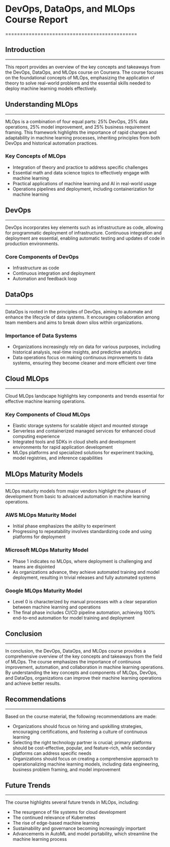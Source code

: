 # DevOps, DataOps, and MLOps Course Report
=============================================

## Introduction
---------------

This report provides an overview of the key concepts and takeaways from the DevOps, DataOps, and MLOps course on Coursera. The course focuses on the foundational concepts of MLOps, emphasizing the application of theory to solve real-world problems and the essential skills needed to deploy machine learning models effectively.

## Understanding MLOps
---------------------

MLOps is a combination of four equal parts: 25% DevOps, 25% data operations, 25% model improvement, and 25% business requirement framing. This framework highlights the importance of rapid changes and adaptability in machine learning processes, inheriting principles from both DevOps and historical automation practices.

### Key Concepts of MLOps

* Integration of theory and practice to address specific challenges
* Essential math and data science topics to effectively engage with machine learning
* Practical applications of machine learning and AI in real-world usage
* Operations pipelines and deployment, including containerization for machine learning

## DevOps
---------

DevOps incorporates key elements such as infrastructure as code, allowing for programmatic deployment of infrastructure. Continuous integration and deployment are essential, enabling automatic testing and updates of code in production environments.

### Core Components of DevOps

* Infrastructure as code
* Continuous integration and deployment
* Automation and feedback loop

## DataOps
---------

DataOps is rooted in the principles of DevOps, aiming to automate and enhance the lifecycle of data systems. It encourages collaboration among team members and aims to break down silos within organizations.

### Importance of Data Systems

* Organizations increasingly rely on data for various purposes, including historical analysis, real-time insights, and predictive analytics
* Data operations focus on making continuous improvements to data systems, ensuring they become cleaner and more efficient over time

## Cloud MLOps
-------------

Cloud MLOps landscape highlights key components and trends essential for effective machine learning operations.

### Key Components of Cloud MLOps

* Elastic storage systems for scalable object and mounted storage
* Serverless and containerized managed services for enhanced cloud computing experience
* Integrated tools and SDKs in cloud shells and development environments for rapid application development
* MLOps platforms and specialized solutions for experiment tracking, model registries, and inference capabilities

## MLOps Maturity Models
----------------------

MLOps maturity models from major vendors highlight the phases of development from basic to advanced automation in machine learning operations.

### AWS MLOps Maturity Model

* Initial phase emphasizes the ability to experiment
* Progressing to repeatability involves standardizing code and using platforms for deployment

### Microsoft MLOps Maturity Model

* Phase 1 indicates no MLOps, where deployment is challenging and teams are disjointed
* As organizations advance, they achieve automated training and model deployment, resulting in trivial releases and fully automated systems

### Google MLOps Maturity Model

* Level 0 is characterized by manual processes with a clear separation between machine learning and operations
* The final phase includes CI/CD pipeline automation, achieving 100% end-to-end automation for model training and deployment

## Conclusion
----------

In conclusion, the DevOps, DataOps, and MLOps course provides a comprehensive overview of the key concepts and takeaways from the field of MLOps. The course emphasizes the importance of continuous improvement, automation, and collaboration in machine learning operations. By understanding the key concepts and components of MLOps, DevOps, and DataOps, organizations can improve their machine learning operations and achieve better results.

## Recommendations
-----------------

Based on the course material, the following recommendations are made:

* Organizations should focus on hiring and upskilling strategies, encouraging certifications, and fostering a culture of continuous learning
* Selecting the right technology partner is crucial; primary platforms should be cost-effective, popular, and feature-rich, while secondary platforms can address specific needs
* Organizations should focus on creating a comprehensive approach to operationalizing machine learning models, including data engineering, business problem framing, and model improvement

## Future Trends
----------------

The course highlights several future trends in MLOps, including:

* The resurgence of file systems for cloud development
* The continued relevance of Kubernetes
* The rise of edge-based machine learning
* Sustainability and governance becoming increasingly important
* Advancements in AutoML and model portability, which streamline the machine learning process